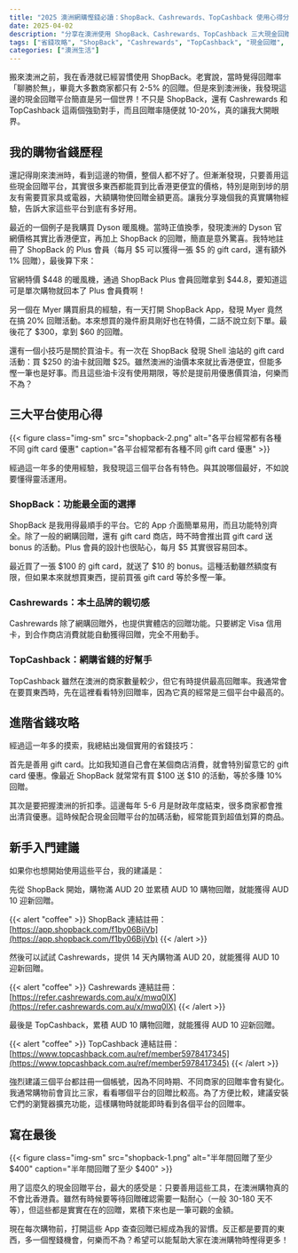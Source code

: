 ```yaml
---
title: "2025 澳洲網購慳錢必讀：ShopBack、Cashrewards、TopCashback 使用心得分享"
date: 2025-04-02
description: "分享在澳洲使用 ShopBack、Cashrewards、TopCashback 三大現金回贈平台的真實經驗。教你如何輕鬆賺取現金回贈，一年慳好幾百！"
tags: ["省錢攻略", "ShopBack", "Cashrewards", "TopCashback", "現金回贈", "網購"]
categories: ["澳洲生活"]
---
```


搬來澳洲之前，我在香港就已經習慣使用 ShopBack。老實說，當時覺得回贈率「聊勝於無」，畢竟大多數商家都只有 2-5% 的回贈。但是來到澳洲後，我發現這邊的現金回贈平台簡直是另一個世界！不只是 ShopBack，還有 Cashrewards 和 TopCashback 這兩個強勁對手，而且回贈率隨便就 10-20%，真的讓我大開眼界。

## 我的購物省錢歷程

還記得剛來澳洲時，看到這邊的物價，整個人都不好了。但漸漸發現，只要善用這些現金回贈平台，其實很多東西都能買到比香港更便宜的價格，特別是剛到埗的朋友有需要買家具或電器，大額購物使回贈金額更高。讓我分享幾個我的真實購物經驗，告訴大家這些平台到底有多好用。

最近的一個例子是我購買 Dyson 暖風機。當時正值換季，發現澳洲的 Dyson 官網價格其實比香港便宜，再加上 ShopBack 的回贈，簡直是意外驚喜。我特地註冊了 ShopBack 的 Plus 會員（每月 $5 可以獲得一張 $5 的 gift card，還有額外 1% 回贈），最後算下來：

官網特價 $448 的暖風機，通過 ShopBack Plus 會員回贈拿到 $44.8，要知道這可是單次購物就回本了 Plus 會員費啊！

另一個在 Myer 購買廚具的經驗，有一天打開 ShopBack App，發現 Myer 竟然在搞 20% 回贈活動。本來想買的幾件廚具剛好也在特價，二話不說立刻下單。最後花了 $300，拿到 $60 的回贈。

還有一個小技巧是關於買油卡。有一次在 ShopBack 發現 Shell 油站的 gift card 活動：買 $250 的油卡就回贈 $25。雖然澳洲的油價本來就比香港便宜，但能多慳一筆也是好事。而且這些油卡沒有使用期限，等於是提前用優惠價買油，何樂而不為？

## 三大平台使用心得

{{< figure
    class="img-sm"
    src="shopback-2.png"
    alt="各平台經常都有各種不同 gift card 優惠"
    caption="各平台經常都有各種不同 gift card 優惠"
    >}}

經過這一年多的使用經驗，我發現這三個平台各有特色。與其說哪個最好，不如說要懂得靈活運用。

### ShopBack：功能最全面的選擇

ShopBack 是我用得最順手的平台。它的 App 介面簡單易用，而且功能特別齊全。除了一般的網購回贈，還有 gift card 商店，時不時會推出買 gift card 送 bonus 的活動。Plus 會員的設計也很貼心，每月 $5 其實很容易回本。

最近買了一張 $100 的 gift card，就送了 $10 的 bonus。這種活動雖然額度有限，但如果本來就想買東西，提前買張 gift card 等於多慳一筆。

### Cashrewards：本土品牌的親切感

Cashrewards 除了網購回贈外，也提供實體店的回贈功能。只要綁定 Visa 信用卡，到合作商店消費就能自動獲得回贈，完全不用動手。

### TopCashback：網購省錢的好幫手

TopCashback 雖然在澳洲的商家數量較少，但它有時提供最高回贈率。我通常會在要買東西時，先在這裡看看特別回贈率，因為它真的經常是三個平台中最高的。

## 進階省錢攻略

經過這一年多的摸索，我總結出幾個實用的省錢技巧：

首先是善用 gift card。比如我知道自己會在某個商店消費，就會特別留意它的 gift card 優惠。像最近 ShopBack 就常常有買 $100 送 $10 的活動，等於多賺 10% 回贈。

其次是要把握澳洲的折扣季。這邊每年 5-6 月是財政年度結束，很多商家都會推出清貨優惠。這時候配合現金回贈平台的加碼活動，經常能買到超值划算的商品。

## 新手入門建議

如果你也想開始使用這些平台，我的建議是：

先從 ShopBack 開始，購物滿 AUD 20 並累積 AUD 10 購物回贈，就能獲得 AUD 10 迎新回贈。

{{< alert "coffee" >}}
ShopBack 連結註冊：[https://app.shopback.com/f1by06BijVb](https://app.shopback.com/f1by06BijVb)
{{< /alert >}}

然後可以試試 Cashrewards，提供 14 天內購物滿 AUD 20，就能獲得 AUD 10 迎新回贈。

{{< alert "coffee" >}}
Cashrewards 連結註冊：[https://refer.cashrewards.com.au/x/mwq0lX](https://refer.cashrewards.com.au/x/mwq0lX)
{{< /alert >}}

最後是 TopCashback，累積 AUD 10 購物回贈，就能獲得 AUD 10 迎新回贈。

{{< alert "coffee" >}}
TopCashback 連結註冊：[https://www.topcashback.com.au/ref/member5978417345](https://www.topcashback.com.au/ref/member5978417345)
{{< /alert >}}

強烈建議三個平台都註冊一個帳號，因為不同時期、不同商家的回贈率會有變化。我通常購物前會貨比三家，看看哪個平台的回贈比較高。為了方便比較，建議安裝它們的瀏覽器擴充功能，這樣購物時就能即時看到各個平台的回贈率。

## 寫在最後

{{< figure
    class="img-sm"
    src="shopback-1.png"
    alt="半年間回贈了至少 $400"
    caption="半年間回贈了至少 $400"
    >}}

用了這麼久的現金回贈平台，最大的感受是：只要善用這些工具，在澳洲購物真的不會比香港貴。雖然有時候要等待回贈確認需要一點耐心（一般 30-180 天不等），但這些都是實實在在的回贈，累積下來也是一筆可觀的金額。

現在每次購物前，打開這些 App 查查回贈已經成為我的習慣。反正都是要買的東西，多一個慳錢機會，何樂而不為？希望可以能幫助大家在澳洲購物時慳得更多！